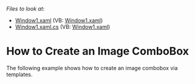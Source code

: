 <!-- default file list -->
*Files to look at*:

* [Window1.xaml](./CS/ComboBoxEdit_CreatingImageComboBox/Window1.xaml) (VB: [Window1.xaml](./VB/ComboBoxEdit_CreatingImageComboBox/Window1.xaml))
* [Window1.xaml.cs](./CS/ComboBoxEdit_CreatingImageComboBox/Window1.xaml.cs) (VB: [Window1.xaml](./VB/ComboBoxEdit_CreatingImageComboBox/Window1.xaml))
<!-- default file list end -->
# How to Create an Image ComboBox


<p>The following example shows how to create an image combobox via templates.</p>

<br/>


